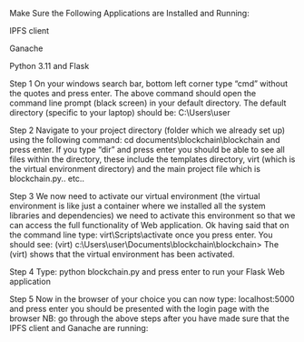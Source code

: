 

Make Sure the Following Applications are Installed and Running:

IPFS client

Ganache

Python 3.11 and Flask






Step 1
On your windows search bar, bottom left corner type “cmd” without the quotes and press enter.
The above command should open the command line prompt (black screen) in your default directory. The default directory (specific to your laptop) should be:
C:\Users\user

Step 2
Navigate to your project directory (folder which we already set up) using the following command:
cd documents\blockchain\blockchain
and press enter.
If you type “dir” and press enter you should be able to see all files within the directory, these include the templates directory, virt (which is the virtual environment directory) and the main project file which is blockchain.py.. etc..

Step 3 
We now need to activate our virtual environment (the virtual environment is like just a container where we installed all the system libraries and dependencies) we need to activate this environment so that we can access the full functionality of Web application.
Ok having said that on the command line type:
virt\Scripts\activate
once you press enter. You should see:
(virt) c:\Users\user\Documents\blockchain\blockchain>
The (virt) shows that the virtual environment has been activated.

Step 4
Type:
python blockchain.py and press enter to run your Flask Web application

Step 5
Now in the browser of your choice you can now type:
localhost:5000
and press enter you should be presented with the login page with the browser
NB: go through the above steps after you have made sure that the IPFS client and Ganache are running:
